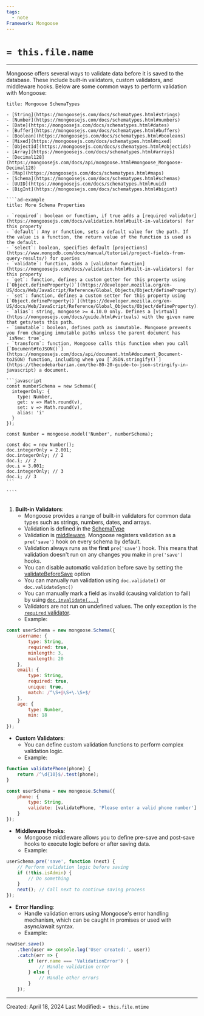 ```yaml
---
tags:
  - note
Framework: Mongoose
---
```

# `= this.file.name `
---

Mongoose offers several ways to validate data before it is saved to the database. These include built-in validators, custom validators, and middleware hooks. Below are some common ways to perform validation with Mongoose:

`````ad-abstract
title: Mongoose SchemaTypes

- [String](https://mongoosejs.com/docs/schematypes.html#strings)
- [Number](https://mongoosejs.com/docs/schematypes.html#numbers)
- [Date](https://mongoosejs.com/docs/schematypes.html#dates)
- [Buffer](https://mongoosejs.com/docs/schematypes.html#buffers)
- [Boolean](https://mongoosejs.com/docs/schematypes.html#booleans)
- [Mixed](https://mongoosejs.com/docs/schematypes.html#mixed)
- [ObjectId](https://mongoosejs.com/docs/schematypes.html#objectids)
- [Array](https://mongoosejs.com/docs/schematypes.html#arrays)
- [Decimal128](https://mongoosejs.com/docs/api/mongoose.html#mongoose_Mongoose-Decimal128)
- [Map](https://mongoosejs.com/docs/schematypes.html#maps)
- [Schema](https://mongoosejs.com/docs/schematypes.html#schemas)
- [UUID](https://mongoosejs.com/docs/schematypes.html#uuid)
- [BigInt](https://mongoosejs.com/docs/schematypes.html#bigint)

````ad-example
title: More Schema Properties

- `required`: boolean or function, if true adds a [required validator](https://mongoosejs.com/docs/validation.html#built-in-validators) for this property
- `default`: Any or function, sets a default value for the path. If the value is a function, the return value of the function is used as the default.
- `select`: boolean, specifies default [projections](https://www.mongodb.com/docs/manual/tutorial/project-fields-from-query-results/) for queries
- `validate`: function, adds a [validator function](https://mongoosejs.com/docs/validation.html#built-in-validators) for this property
- `get`: function, defines a custom getter for this property using [`Object.defineProperty()`](https://developer.mozilla.org/en-US/docs/Web/JavaScript/Reference/Global_Objects/Object/defineProperty).
- `set`: function, defines a custom setter for this property using [`Object.defineProperty()`](https://developer.mozilla.org/en-US/docs/Web/JavaScript/Reference/Global_Objects/Object/defineProperty).
- `alias`: string, mongoose >= 4.10.0 only. Defines a [virtual](https://mongoosejs.com/docs/guide.html#virtuals) with the given name that gets/sets this path.
- `immutable`: boolean, defines path as immutable. Mongoose prevents you from changing immutable paths unless the parent document has `isNew: true`.
- `transform`: function, Mongoose calls this function when you call [`Document#toJSON()`](https://mongoosejs.com/docs/api/document.html#document_Document-toJSON) function, including when you [`JSON.stringify()`](https://thecodebarbarian.com/the-80-20-guide-to-json-stringify-in-javascript) a document.

```javascript
const numberSchema = new Schema({
  integerOnly: {
    type: Number,
    get: v => Math.round(v),
    set: v => Math.round(v),
    alias: 'i'
  }
});

const Number = mongoose.model('Number', numberSchema);

const doc = new Number();
doc.integerOnly = 2.001;
doc.integerOnly; // 2
doc.i; // 2
doc.i = 3.001;
doc.integerOnly; // 3
doc.i; // 3
```

````


`````


1. **Built-in Validators**:
	- Mongoose provides a range of built-in validators for common data types such as strings, numbers, dates, and arrays.
	- Validation is defined in the [SchemaType](https://mongoosejs.com/docs/schematypes.html)
	- Validation is [middleware](https://mongoosejs.com/docs/middleware.html). Mongoose registers validation as a `pre('save')` hook on every schema by default.
	- Validation always runs as the **first** `pre('save')` hook. This means that validation doesn't run on any changes you make in `pre('save')` hooks.
	- You can disable automatic validation before save by setting the [validateBeforeSave](https://mongoosejs.com/docs/guide.html#validateBeforeSave) option
	- You can manually run validation using `doc.validate()` or `doc.validateSync()`
	- You can manually mark a field as invalid (causing validation to fail) by using [`doc.invalidate(...)`](https://mongoosejs.com/docs/api/document.html#document_Document-invalidate)
	- Validators are not run on undefined values. The only exception is the [`required` validator](https://mongoosejs.com/docs/api/schematype.html#schematype_SchemaType-required).
	- Example:

```js 
const userSchema = new mongoose.Schema({
    username: {
        type: String,
        required: true,
        minlength: 3,
        maxlength: 20
    },
    email: {
        type: String,
        required: true,
        unique: true,
        match: /^\S+@\S+\.\S+$/
    },
    age: {
        type: Number,
        min: 18
    }
});
```

- **Custom Validators**:
    - You can define custom validation functions to perform complex validation logic.
    - Example:

```js
function validatePhone(phone) {
    return /^\d{10}$/.test(phone);
}

const userSchema = new mongoose.Schema({
    phone: {
        type: String,
        validate: [validatePhone, 'Please enter a valid phone number']
    }
});
```

- **Middleware Hooks**:
    - Mongoose middleware allows you to define pre-save and post-save hooks to execute logic before or after saving data.
    - Example:

```javascript
userSchema.pre('save', function (next) {
    // Perform validation logic before saving
    if (!this.isAdmin) {
        // Do something
    }
    next(); // Call next to continue saving process
});
```

- **Error Handling**: 
    - Handle validation errors using Mongoose's error handling mechanism, which can be caught in promises or used with async/await syntax.
    - Example:

```javascript
newUser.save()
    .then(user => console.log('User created:', user))
    .catch(err => {
        if (err.name === 'ValidationError') {
            // Handle validation error
        } else {
            // Handle other errors
        }
    });
```

---
Created: April 18, 2024
Last Modified: `= this.file.mtime`
